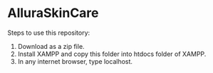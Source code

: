 # AlluraSkinCare

Steps to use this repository:
1) Download as a zip file.
2) Install XAMPP and copy this folder into htdocs folder of XAMPP.
3) In any internet browser, type localhost.
